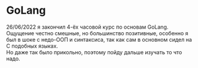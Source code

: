 # GoLang
<p> 26/06/2022 я закончил 4-ёх часовой курс по основам GoLang. 
  <br> Ощущение честно смешные, но большинство позитивные, особенно я был в шоке с недо-ООП и синтаксиса, так как сам в основном сидел на С подобных языках. <br>
  Но даже так было прикольно, поэтому пойду дальше изучать то что надо.
</p>
